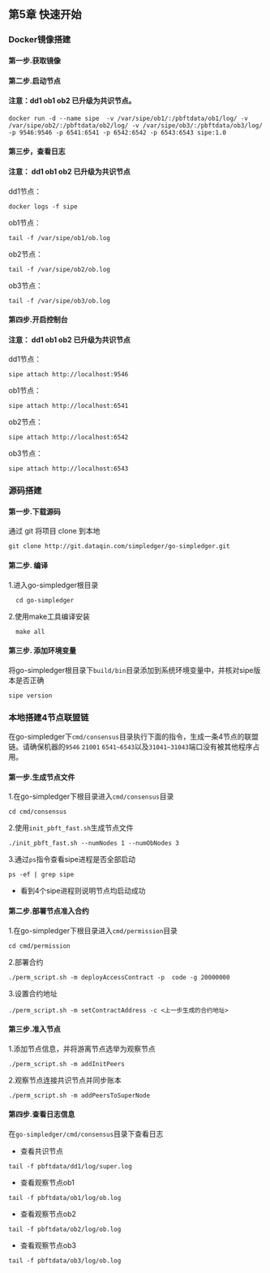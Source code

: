 ## 第5章 快速开始

### Docker镜像搭建

#### 第一步.获取镜像


#### 第二步.启动节点

#### 注意：dd1 ob1 ob2 已升级为共识节点。

```shell
docker run -d --name sipe  -v /var/sipe/ob1/:/pbftdata/ob1/log/ -v /var/sipe/ob2/:/pbftdata/ob2/log/ -v /var/sipe/ob3/:/pbftdata/ob3/log/ -p 9546:9546 -p 6541:6541 -p 6542:6542 -p 6543:6543 sipe:1.0
```

#### 第三步，查看日志

#### 注意： dd1 ob1 ob2 已升级为共识节点
dd1节点：
```shell
docker logs -f sipe
```

ob1节点：
```shell
tail -f /var/sipe/ob1/ob.log
```

ob2节点：
```shell
tail -f /var/sipe/ob2/ob.log
```

ob3节点：
```shell
tail -f /var/sipe/ob3/ob.log
```

#### 第四步.开启控制台

#### 注意： dd1 ob1 ob2 已升级为共识节点
dd1节点：
```shell
sipe attach http://localhost:9546
```

ob1节点：
```shell
sipe attach http://localhost:6541
```

ob2节点：

```shell
sipe attach http://localhost:6542
```

ob3节点：
```shell
sipe attach http://localhost:6543
```


### 源码搭建

#### 第一步.下载源码
通过 git 将项目 clone 到本地
```shell
git clone http://git.dataqin.com/simpledger/go-simpledger.git
```

#### 第二步. 编译
1.进入go-simpledger根目录
```shell
  cd go-simpledger
```

2.使用make工具编译安装
```shell
  make all
```


#### 第三步. 添加环境变量
将go-simpledger根目录下`build/bin`目录添加到系统环境变量中，并核对sipe版本是否正确
```shell
sipe version
```

### 本地搭建4节点联盟链
在go-simpledger下`cmd/consensus`目录执行下面的指令，生成一条4节点的联盟链。请确保机器的`9546` `21001` `6541~6543`以及`31041~31043`端口没有被其他程序占用。

#### 第一步.生成节点文件
1.在go-simpledger下根目录进入`cmd/consensus`目录
```shell
cd cmd/consensus
```
2.使用`init_pbft_fast.sh`生成节点文件
```shell
./init_pbft_fast.sh --numNodes 1 --numObNodes 3
```
3.通过`ps`指令查看sipe进程是否全部启动
```shell
ps -ef | grep sipe
```
- 看到4个sipe进程则说明节点均启动成功
   

#### 第二步.部署节点准入合约
1.在go-simpledger下根目录进入`cmd/permission`目录
```shell
cd cmd/permission
```
2.部署合约
```shell 
./perm_script.sh -m deployAccessContract -p  code -g 20000000
```
3.设置合约地址
```shell
./perm_script.sh -m setContractAddress -c <上一步生成的合约地址> 
```

#### 第三步.准入节点
1.添加节点信息，并将游离节点选举为观察节点
```shell
./perm_script.sh -m addInitPeers
```
2.观察节点连接共识节点并同步账本
```shell
./perm_script.sh -m addPeersToSuperNode
```

#### 第四步.查看日志信息
在`go-simpledger/cmd/consensus`目录下查看日志

- 查看共识节点
```shell
tail -f pbftdata/dd1/log/super.log
```
- 查看观察节点ob1
```shell
tail -f pbftdata/ob1/log/ob.log
```
- 查看观察节点ob2
```shell
tail -f pbftdata/ob2/log/ob.log
```
- 查看观察节点ob3
```shell
tail -f pbftdata/ob3/log/ob.log
```
